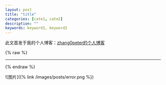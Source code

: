 ```yaml
---
layout: post
title: "title"
categories: [cate1, cate2]
description: ""
keywords: keyword1, keyword2
---
```


此文首发于我的个人博客：[zhang0peter的个人博客](https://zhang0peter.com)         

{% raw %}
***          
{% endraw %}




![图片]({% link /images/posts/error.png %})



